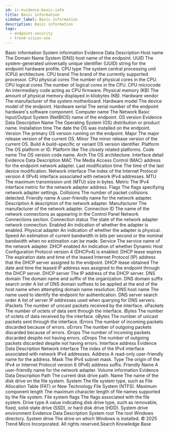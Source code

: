 ```yaml
---
id: ir-evidence-basic-info
title: Basic information
sidebar_label: Basic information
description: Basic information
tags:
  - endpoint-security
  - trend-vision-one
---
```


 Basic information System information Evidence Data Description Host name The Domain Name System (DNS) host name of the endpoint. UUID The system-generated universally unique identifier (UUID) string for the endpoint hardware profile. CPU type The system central processing unit (CPU) architecture. CPU brand The brand of the currently supported processor. CPU physical cores The number of physical cores in the CPU. CPU logical cores The number of logical cores in the CPU. CPU microcode An intermediary code acting as CPU firmware. Physical memory (KB) The amount of physical memory displayed in kilobytes (KB). Hardware vendor The manufacturer of the system motherboard. Hardware model The device model of the endpoint. Hardware serial The serial number of the endpoint hardware's software component. Computer name The Network Basic Input/Output System (NetBIOS) name of the endpoint. OS version Evidence Data Description Name The Operating System (OS) distribution or product name. Installation time The date the OS was installed on the endpoint. Version The primary OS version running on the endpoint. Major The major release version of the current OS. Minor The minor release version of the current OS. Build A build-specific or variant OS version identifier. Platform The OS platform or ID. Platform like The closely related platforms. Code name The OS version code name. Arch The OS architecture. Interface detail Evidence Data Description MAC The Media Access Control (MAC) address for the endpoint network adapter. Last modification time The time of the last device modification. Network interface The index of the Internet Protocol version 4 (IPv4) interface associated with network IPv4 addresses. MTU The maximum transmission unit (MTU) size in bytes. Metric The IPv4 interface metric for the network adapter address. Flags The flags specifying network adapter settings. Collisions The number of packet collisions detected. Friendly name A user-friendly name for the network adapter. Description A description of the network adapter. Manufacturer The manufacturer of the network adapter. Connection ID The name of the network connections as appearing in the Control Panel Network Connections section. Connection status The state of the network adapter network connection. Enabled An indication of whether the adapter is enabled. Physical adapter An indication of whether the adapter is physical. Speed An estimation of current bandwidth in bits per second or the nominal bandwidth when no estimation can be made. Service The service name of the network adapter. DHCP enabled An indication of whether Dynamic Host Configuration Protocol version 4 (DHCPv4) is enabled. DHCP lease expires The expiration date and time of the leased Internet Protocol (IP) address that the DHCP server assigned to the endpoint. DHCP lease obtained The date and time the leased IP address was assigned to the endpoint through the DHCP server. DHCP server The IP address of the DHCP server. DNS domain The domain name and suffix of the organization. DNS domain suffix search order A list of DNS domain suffixes to be applied at the end of the host name when attempting domain name resolution. DNS host name The name used to identify the endpoint for authentication. DNS server search order A list of server IP addresses used when querying for DNS servers. iPackets The number of unicast packets received by the interface. oPackets The number of octets of data sent through the interface. iBytes The number of octets of data received by the interface. oBytes The number of unicast packets sent through the interface. iErrors The number of incoming packets discarded because of errors. oErrors The number of outgoing packets discarded because of errors. iDrops The number of incoming packets discarded despite not having errors. oDrops The number of outgoing packets discarded despite not having errors. Interface address Evidence Data Description Network interface The index of the IPv4 interface associated with network IPv4 addresses. Address A read-only user-friendly name for the address. Mask The IPv4 subnet mask. Type The origin of the IPv4 or Internet Protocol version 6 (IPv6) address suffix. Friendly Name A user-friendly name for the network adapter. Volume information Evidence Data Description Path The current disk drive path. Name The name of the disk drive on the file system. System The file system type, such as File Allocation Table (FAT) or New Technology File System (NTFS). Maximum component length The maximum character length of file names supported by the file system. File system flags The flags associated with the file system. Drive type A value indicating disk drive type, such as removable, fixed, solid-state drive (SSD), or hard disk drive (HDD). System drive environment Evidence Data Description System root The root Windows directory. System drive The drive on which Windows is installed. © 2025 Trend Micro Incorporated. All rights reserved.Search Knowledge Base